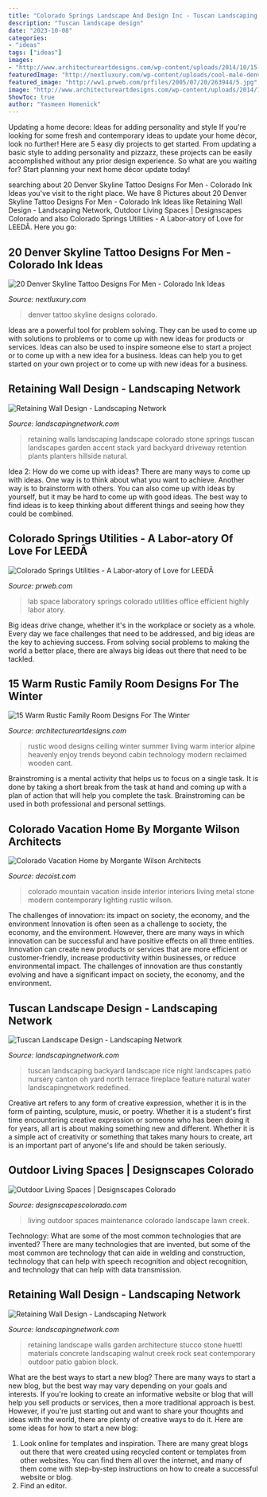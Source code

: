 ```yaml
---
title: "Colorado Springs Landscape And Design Inc - Tuscan Landscaping Backyard Landscape Rice Night Landscapes Patio Nursery Canton Oh Yard North Terrace Fireplace Feature Natural Water Landscapingnetwork Redefined"
description: "Tuscan landscape design"
date: "2023-10-08"
categories:
- "ideas"
tags: ["ideas"]
images:
- "http://www.architectureartdesigns.com/wp-content/uploads/2014/10/15-Warm-Rustic-Family-Room-Designs-For-The-Winter-6-630x947.jpg"
featuredImage: "http://nextluxury.com/wp-content/uploads/cool-male-denver-skyline-tattoo-designs-on-arm.jpg"
featured_image: "http://ww1.prweb.com/prfiles/2005/07/20/263944/5.jpg"
image: "http://www.architectureartdesigns.com/wp-content/uploads/2014/10/15-Warm-Rustic-Family-Room-Designs-For-The-Winter-6-630x947.jpg"
ShowToc: true
author: "Yasmeen Homenick"
---
```



Updating a home decore: Ideas for adding personality and style
If you're looking for some fresh and contemporary ideas to update your home décor, look no further! Here are 5 easy diy projects to get started. From updating a basic style to adding personality and pizzazz, these projects can be easily accomplished without any prior design experience. So what are you waiting for? Start planning your next home décor update today!

	

		
searching about 20 Denver Skyline Tattoo Designs For Men - Colorado Ink Ideas you've visit to the right place. We have 8 Pictures about 20 Denver Skyline Tattoo Designs For Men - Colorado Ink Ideas like Retaining Wall Design - Landscaping Network, Outdoor Living Spaces | Designscapes Colorado and also Colorado Springs Utilities - A Labor-atory of Love for LEEDÂ. Here you go:
		
    
## 20 Denver Skyline Tattoo Designs For Men - Colorado Ink Ideas

<img loading=lazy src="http://nextluxury.com/wp-content/uploads/cool-male-denver-skyline-tattoo-designs-on-arm.jpg" onerror="this.onerror=null;this.src='https://tse3.mm.bing.net/th?id=OIP.4Jy9ip45C4FUd0xhGomoawHaGt&amp;pid=15.1';" alt="20 Denver Skyline Tattoo Designs For Men - Colorado Ink Ideas">

_Source: nextluxury.com_

>denver tattoo skyline designs colorado. 

	

Ideas are a powerful tool for problem solving. They can be used to come up with solutions to problems or to come up with new ideas for products or services. Ideas can also be used to inspire someone else to start a project or to come up with a new idea for a business. Ideas can help you to get started on your own project or to come up with new ideas for a business.

    
## Retaining Wall Design - Landscaping Network

<img loading=lazy src="http://images.landscapingnetwork.com/pictures/images/900x705Max/retaining-and-landscape-wall_17/silioam-stone-retaining-walls-accent-landscapes_3613.jpg" onerror="this.onerror=null;this.src='https://tse2.mm.bing.net/th?id=OIP.uBqL6-1wwPxp6ogRRzhQawHaFj&amp;pid=15.1';" alt="Retaining Wall Design - Landscaping Network">

_Source: landscapingnetwork.com_

>retaining walls landscaping landscape colorado stone springs tuscan landscapes garden accent stack yard backyard driveway retention plants planters hillside natural. 

	

Idea 2: How do we come up with ideas?
There are many ways to come up with ideas. One way is to think about what you want to achieve. Another way is to brainstorm with others. You can also come up with ideas by yourself, but it may be hard to come up with good ideas. The best way to find ideas is to keep thinking about different things and seeing how they could be combined.

    
## Colorado Springs Utilities - A Labor-atory Of Love For LEEDÂ

<img loading=lazy src="http://ww1.prweb.com/prfiles/2005/07/20/263944/5.jpg" onerror="this.onerror=null;this.src='https://tse2.mm.bing.net/th?id=OIP.zd96aWUScAiO-LQtC5SByAHaF5&amp;pid=15.1';" alt="Colorado Springs Utilities - A Labor-atory of Love for LEEDÂ">

_Source: prweb.com_

>lab space laboratory springs colorado utilities office efficient highly labor atory. 

	

Big ideas drive change, whether it's in the workplace or society as a whole. Every day we face challenges that need to be addressed, and big ideas are the key to achieving success. From solving social problems to making the world a better place, there are always big ideas out there that need to be tackled.

    
## 15 Warm Rustic Family Room Designs For The Winter

<img loading=lazy src="http://www.architectureartdesigns.com/wp-content/uploads/2014/10/15-Warm-Rustic-Family-Room-Designs-For-The-Winter-6-630x947.jpg" onerror="this.onerror=null;this.src='https://tse4.mm.bing.net/th?id=OIP.wxZbR2RiUG8U9eOzEeJ-2AHaLI&amp;pid=15.1';" alt="15 Warm Rustic Family Room Designs For The Winter">

_Source: architectureartdesigns.com_

>rustic wood designs ceiling winter summer living warm interior alpine heavenly enjoy trends beyond cabin technology modern reclaimed wooden cant. 

	

Brainstroming is a mental activity that helps us to focus on a single task. It is done by taking a short break from the task at hand and coming up with a plan of action that will help you complete the task. Brainstroming can be used in both professional and personal settings.

    
## Colorado Vacation Home By Morgante Wilson Architects

<img loading=lazy src="http://cdn.decoist.com/wp-content/uploads/2015/02/Lighting-adds-to-the-elegance-of-the-living-area.jpg" onerror="this.onerror=null;this.src='https://tse1.mm.bing.net/th?id=OIP.TBElzO39qEbPiy6hFUHkiwHaE8&amp;pid=15.1';" alt="Colorado Vacation Home by Morgante Wilson Architects">

_Source: decoist.com_

>colorado mountain vacation inside interior interiors living metal stone modern contemporary lighting rustic wilson. 

	

The challenges of innovation: its impact on society, the economy, and the environment
Innovation is often seen as a challenge to society, the economy, and the environment. However, there are many ways in which innovation can be successful and have positive effects on all three entities. Innovation can create new products or services that are more efficient or customer-friendly, increase productivity within businesses, or reduce environmental impact. The challenges of innovation are thus constantly evolving and have a significant impact on society, the economy, and the environment.

    
## Tuscan Landscape Design - Landscaping Network

<img loading=lazy src="https://images.landscapingnetwork.com/pictures/images/900x705Max/backyard-landscaping_1/rice-s-landscaping-redefined_3698.jpg" onerror="this.onerror=null;this.src='https://tse2.mm.bing.net/th?id=OIP.O2eJvuZXZXbbBMcbFIQCXwHaE5&amp;pid=15.1';" alt="Tuscan Landscape Design - Landscaping Network">

_Source: landscapingnetwork.com_

>tuscan landscaping backyard landscape rice night landscapes patio nursery canton oh yard north terrace fireplace feature natural water landscapingnetwork redefined. 

	

Creative art refers to any form of creative expression, whether it is in the form of painting, sculpture, music, or poetry. Whether it is a student's first time encountering creative expression or someone who has been doing it for years, all art is about making something new and different. Whether it is a simple act of creativity or something that takes many hours to create, art is an important part of anyone's life and should be taken seriously.

    
## Outdoor Living Spaces | Designscapes Colorado

<img loading=lazy src="https://www.designscapescolorado.com/files/232/3/13/31914-Upper-Bear-Creek-Rd7966.jpg" onerror="this.onerror=null;this.src='https://tse1.mm.bing.net/th?id=OIP.a4E7Kr2RKnhYGUI0aUMLKQHaE8&amp;pid=15.1';" alt="Outdoor Living Spaces | Designscapes Colorado">

_Source: designscapescolorado.com_

>living outdoor spaces maintenance colorado landscape lawn creek. 

	

Technology: What are some of the most common technologies that are invented?
There are many technologies that are invented, but some of the most common are technology that can aide in welding and construction, technology that can help with speech recognition and object recognition, and technology that can help with data transmission.

    
## Retaining Wall Design - Landscaping Network

<img loading=lazy src="http://images.landscapingnetwork.com/pictures/images/900x705Max/retaining-and-landscape-wall_17/garden-walls-materials-stone-stucco-huettl-landscape-architecture_4720.jpg" onerror="this.onerror=null;this.src='https://tse3.mm.bing.net/th?id=OIP.Twe0CTW4F4KksEKn-JT9lQHaEv&amp;pid=15.1';" alt="Retaining Wall Design - Landscaping Network">

_Source: landscapingnetwork.com_

>retaining landscape walls garden architecture stucco stone huettl materials concrete landscaping walnut creek rock seat contemporary outdoor patio gabion block. 

	

What are the best ways to start a new blog?
There are many ways to start a new blog, but the best way may vary depending on your goals and interests. If you're looking to create an informative website or blog that will help you sell products or services, then a more traditional approach is best. However, if you're just starting out and want to share your thoughts and ideas with the world, there are plenty of creative ways to do it. Here are some ideas for how to start a new blog: 
1. Look online for templates and inspiration. There are many great blogs out there that were created using recycled content or templates from other websites. You can find them all over the internet, and many of them come with step-by-step instructions on how to create a successful website or blog. 
2. Find an editor.


